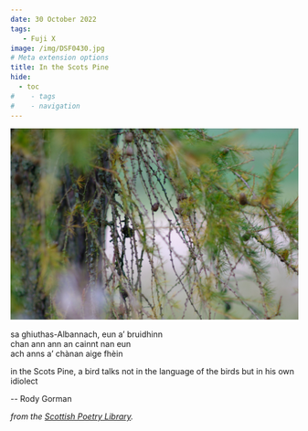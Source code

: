 ```yaml
---
date: 30 October 2022
tags:
   - Fuji X
image: /img/DSF0430.jpg
# Meta extension options
title: In the Scots Pine
hide:
  - toc
#    - tags
#    - navigation
---
```


![](/img/DSF0430.jpg)

sa ghiuthas-Albannach, eun a’ bruidhinn  
chan ann ann an cainnt nan eun  
ach anns a’ chànan aige fhèin 

in the Scots Pine, a bird talks not in the language of the birds but in his own idiolect

-- Rody Gorman

*from the [Scottish Poetry Library](https://www.facebook.com/scottishpoetrylibrary/posts/pfbid0y2NP3Gmgi75mgBrc7RQCTJpJcxN6dwHbUmH9K73xXDU2XC66rwCBvoJSZd9WEbQMl?__cft__[0]=AZXOl2SJUyeq0q_kJ-SpPCSXOpVWOKq-damAImGoKSEv4gyk39MwYp5TyUolSJvMV71mCx7ZB6Zn4dHTqrHCSP_vDf7raJc8v87_QBwVGhG5htI7uHijnx2Zl1UBqL5LjglrpdBqdi1STytgPzDnHCwFXO3QGIOFGqbn3iMAQEaFj5Ta9P6NAsKkQV2JUAwE0gk&__tn__=%2CO%2CP-R).*